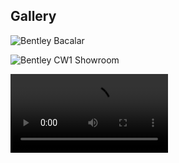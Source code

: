 ## Gallery

![Bentley Bacalar](/images/Bacalar.jpg "Bentley Bacalar")

![Bentley CW1 Showroom](/images/CW1.jpg "Bentley CW1 Showroom")

<video style="display:block; width:50%; height:auto;" autoplay controls loop="loop">
  <source src="/images/BusterDrone.mp4" type="video/mp4">
  <source src="/images/BusterDrone.webm" type="video/webm">
</video>
